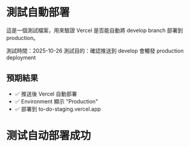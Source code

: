 # 測試自動部署

這是一個測試檔案，用來驗證 Vercel 是否能自動將 develop branch 部署到 production。

測試時間：2025-10-26
測試目的：確認推送到 develop 會觸發 production deployment

## 預期結果

- ✅ 推送後 Vercel 自動部署
- ✅ Environment 顯示 "Production"
- ✅ 部署到 to-do-staging.vercel.app

# 测试自动部署成功
